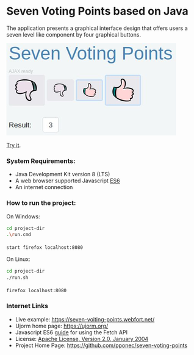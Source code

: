# Seven Voting Points based on Java

The application presents a graphical interface design that offers users a seven level like component by four graphical buttons.

![](docs/SevetPoints.jpg "Screenshot")

[Try it](https://seven-voiting-points.webfort.net/).

### System Requirements:

* Java Development Kit version 8 (LTS)
* A web browser supported Javascript [ES6](https://en.wikipedia.org/wiki/ECMAScript#6th_Edition_%E2%80%93_ECMAScript_2015)
* An internet connection

### How to run the project:

On Windows:

```sh
cd project-dir
.\run.cmd

start firefox localhost:8080
```

On Linux:

```sh
cd project-dir
./run.sh

firefox localhost:8080
```

### Internet Links

* Live example: https://seven-voiting-points.webfort.net/
* Ujorm home page: https://ujorm.org/
* Javascript ES6 [guide](https://www.freecodecamp.org/news/a-practical-es6-guide-on-how-to-perform-http-requests-using-the-fetch-api-594c3d91a547/) for using the Fetch API
* License: [Apache License, Version 2.0, January 2004](LICENSE.txt)
* Project Home Page: https://github.com/pponec/seven-voting-points
